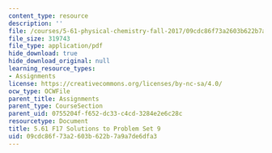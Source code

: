 ```yaml
---
content_type: resource
description: ''
file: /courses/5-61-physical-chemistry-fall-2017/09cdc86f73a2603b622b7a9a7de6dfa3_MIT5_61F17_pset9_soln.pdf
file_size: 319743
file_type: application/pdf
hide_download: true
hide_download_original: null
learning_resource_types:
- Assignments
license: https://creativecommons.org/licenses/by-nc-sa/4.0/
ocw_type: OCWFile
parent_title: Assignments
parent_type: CourseSection
parent_uid: 0755204f-f652-dc33-c4cd-3284e2e6c28c
resourcetype: Document
title: 5.61 F17 Solutions to Problem Set 9
uid: 09cdc86f-73a2-603b-622b-7a9a7de6dfa3
---
```

